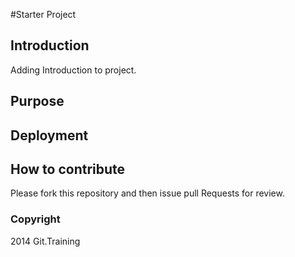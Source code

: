 #Starter Project
## Introduction
Adding Introduction to project.
## Purpose
## Deployment
## How to contribute

Please fork this repository and then issue pull Requests for review.

### Copyright
2014 Git.Training